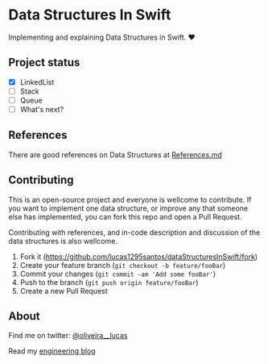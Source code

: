 # Data Structures In Swift

Implementing and explaining Data Structures in Swift. ❤️

## Project status

- [x] LinkedList
- [ ] Stack
- [ ] Queue
- [ ] What's next?

## References

There are good references on Data Structures at [References.md](References.md)

## Contributing

This is an open-source project and everyone is wellcome to contribute. If you want to implement one data structure, or improve any that someone else has implemented, you can fork this repo and open a Pull Request.

Contributing with references, and in-code description and discussion of the data structures is also wellcome.

1. Fork it (<https://github.com/lucas1295santos/dataStructuresInSwift/fork>)
2. Create your feature branch (`git checkout -b feature/fooBar`)
3. Commit your changes (`git commit -am 'Add some fooBar'`)
4. Push to the branch (`git push origin feature/fooBar`)
5. Create a new Pull Request

## About

Find me on twitter: [@oliveira__lucas](https://twitter.com/oliveira__lucas)

Read my [engineering blog](https://www.lucasoliveira.tech/)